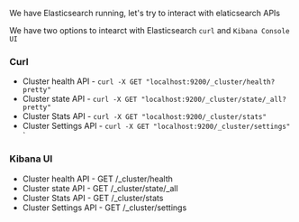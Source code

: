 We have Elasticsearch running, let's try to interact with elaticsearch APIs

We have two options to intearct with Elasticsearch `curl` and `Kibana Console UI`

### Curl

- Cluster health API - `curl -X GET "localhost:9200/_cluster/health?pretty"`
- Cluster state API - `curl -X GET "localhost:9200/_cluster/state/_all?pretty"`
- Cluster Stats API - `curl -X GET "localhost:9200/_cluster/stats"`
- Cluster Settings API - `curl -X GET "localhost:9200/_cluster/settings"`
`
### Kibana UI

- Cluster health API - GET /_cluster/health
- Cluster state API - GET /_cluster/state/_all
- Cluster Stats API - GET /_cluster/stats
- Cluster Settings API - GET /_cluster/settings

